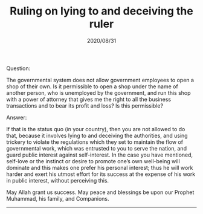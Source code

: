 ﻿---
layout: post
title: "Ruling on lying to and deceiving the ruler"
publisher: "alsalafiyyah@icloud.com"
source: "Fatawa Al-Lajnah Ad-Da'imah no. 9524"
hijri: Muharram 12, 1442 AH
date: 2020/08/31
category: [rulership]
shaykhs: 
 - Shaykh Abdul-Aziz ibn Baz
 - Shaykh Abdullah ibn Ghudayyan
 - Shaykh Abdul-Razzaq al-Afify
---

Question: 

The governmental system does not allow government employees to open a shop of their own. Is it permissible to open a shop under the name of another person, who is unemployed by the government, and run this shop with a power of attorney that gives me the right to all the business transactions and to bear its profit and loss? Is this permissible?

Answer:

If that is the status quo (in your country), then you are not allowed to do that, because it involves lying to and deceiving the authorities, and using trickery to violate the regulations which they set to maintain the flow of governmental work, which was entrusted to you to serve the nation, and guard public interest against self-interest. In the case you have mentioned, self-love or the instinct or desire to promote one’s own well-being will dominate and this makes one prefer his personal interest; thus he will work harder and exert his utmost effort for its success at the expense of his work in public interest, without perceiving this.

May Allah grant us success. May peace and blessings be upon our Prophet Muhammad, his family, and Companions.

---

[^1]: Al-Bukhari, Fath-ul-Bary, nos. 4340, 7145, and 7257; Muslim, Sahih [Sharh Al-Nawawi], vol. 12, p. 226; Abu Dawud, no. 2625; and Al-Nasa'i, Al-Mujtaba, vol. 7, p. 159.
[^2]: Imam Ahmad, and the wording is his, vol. 1, p. 49 and vol. 5, p. 66; Al-Bukhari, Fath-ul-Bari, no. 7144; Muslim, Sahih [Sharh Al-Nawawi], vol. 12, p. 226; and Al-Tirmidhi, no. 1707; Abu Dawud, no. 2626; and Al-Nasa’i, Al-Mujtaba, vol. 7, p. 160.
